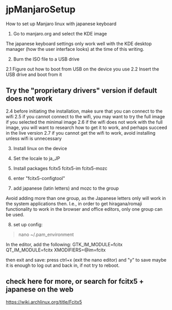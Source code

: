# jpManjaroSetup
How to set up Manjaro linux with japanese keyboard



1. Go to manjaro.org and select the KDE image

The japanese keyboard settings only work well with the KDE desktop manager (how the user interface looks) at the time of this writing.

2. Burn the ISO file to a USB drive

2.1 Figure out how to boot from USB on the device you use
2.2 Insert the USB drive and boot from it
## Try the "proprietary drivers" version if default does not work
2.4 before initiating the installation, make sure that you can connect to the wifi
2.5 if you cannot connect to the wifi, you may want to try the full image if you selected the minimal image
2.6 if the wifi does not work with the full image, you will want to research how to get it to work, and perhaps succeed in the live version 
2.7 if you cannot get the wifi to work, avoid installing unless wifi is unnecessary

3. Install linux on the device

4. Set the locale to ja_JP

5. Install packages fcitx5 fcitx5-im fcitx5-mozc

6. enter "fcitx5-configtool"

7. add japanese (latin letters) and mozc to the group

Avoid adding more than one group, as the Japanese letters only will work in the system applications then.
I.e., in order to get hiragana/romaji functionality to work in the browser and office editors, only one group can be used.

8. set up config: 
> nano ~/.pam_environment

In the editor, add the following:
GTK_IM_MODULE=fcitx
QT_IM_MODULE=fcitx
XMODIFIERS=@im=fcitx

then exit and save: press ctrl+x (exit the nano editor) and "y" to save
maybe it is enough to log out and back in, if not try to reboot.

## check here for more, or search for fcitx5 + japanese on the web 
https://wiki.archlinux.org/title/Fcitx5
